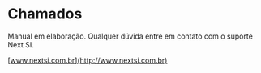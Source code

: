 # Chamados

Manual em elaboração.
Qualquer dúvida entre em contato com o suporte Next SI.

[www.nextsi.com.br](http://www.nextsi.com.br)